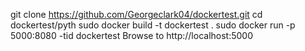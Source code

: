 git clone https://github.com/Georgeclark04/dockertest.git
cd dockertest/pyth
sudo docker build -t dockertest .
sudo docker run -p 5000:8080 -tid dockertest
Browse to http://localhost:5000
